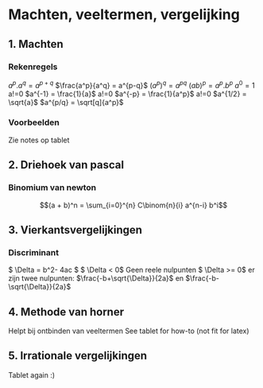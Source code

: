 # Machten, veeltermen, vergelijking
## 1. Machten
### Rekenregels
$a^p . a^q = a^{p+q}$
$\frac{a^p}{a^q} = a^{p-q}$
$(a^p)^q = a^{pq}$
$(ab)^p = a^p . b^p$
$a^0 = 1$ a!=0
$a^{-1} = \frac{1}{a}$ a!=0
$a^{-p} = \frac{1}{a^p}$ a!=0
$a^{1/2} = \sqrt{a}$
$a^{p/q} = \sqrt[q]{a^p}$
### Voorbeelden
Zie notes op tablet
## 2. Driehoek van pascal
### Binomium van newton
$$(a + b)^n = \sum_{i=0}^{n} C\binom{n}{i} a^{n-i} b^i$$
## 3. Vierkantsvergelijkingen
### Discriminant
$ \Delta = b^2- 4ac $
$ \Delta < 0$ Geen reele nulpunten
$ \Delta >= 0$ er zijn twee nulpunten: 
$\frac{-b+\sqrt{\Delta}}{2a}$
en 
$\frac{-b-\sqrt{\Delta}}{2a}$
## 4. Methode van horner
Helpt bij ontbinden van veeltermen
See tablet for how-to (not fit for latex)
## 5. Irrationale vergelijkingen
Tablet again :)
